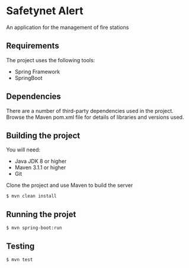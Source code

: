 # Safetynet Alert
An application for the management of fire stations

## Requirements
The project uses the following tools:

* Spring Framework
* SpringBoot

## Dependencies
There are a number of third-party dependencies used in the project. Browse the Maven pom.xml file for details of libraries and versions used.

## Building the project
You will need:

*	Java JDK 8 or higher
*	Maven 3.1.1 or higher
*	Git

Clone the project and use Maven to build the server

	$ mvn clean install

## Running the projet
  
	$ mvn spring-boot:run

## Testing

	$ mvn test
